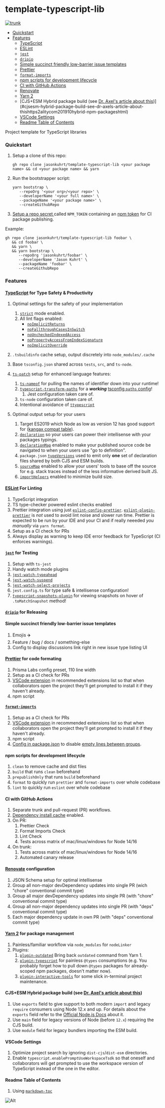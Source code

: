 # template-typescript-lib

[![trunk](https://github.com/jasonkuhrt/template-typescript-lib/actions/workflows/trunk.yml/badge.svg)](https://github.com/jasonkuhrt/template-typescript-lib/actions/workflows/trunk.yml)

<!-- toc -->

- [Quickstart](#quickstart)
- [Features](#features)
  - [TypeScript](#typescript)
  - [ESLint](#eslint)
  - [`jest`](#jest)
  - [`dripip`](#dripip)
  - [Simple succinct friendly low-barrier issue templates](#simple-succinct-friendly-low-barrier-issue-templates)
  - [Prettier](#prettier)
  - [`format-imports`](#format-imports)
  - [npm scripts for development lifecycle](#npm-scripts-for-development-lifecycle)
  - [CI with GitHub Actions](#ci-with-github-actions)
  - [Renovate](#renovate)
  - [Yarn 2](#yarn-2)
  - [CJS+ESM Hybrid package build (see [Dr. Axel's article about this](https://2ality.com/2019/10/hybrid-npm-packages.html))](#cjsesm-hybrid-package-build-see-dr-axels-article-about-thishttps2alitycom201910hybrid-npm-packageshtml)
  - [VSCode Settings](#vscode-settings)
  - [Readme Table of Contents](#readme-table-of-contents)

<!-- tocstop -->

Project template for TypeScript libraries

### Quickstart

1. Setup a clone of this repo:

   ```
   gh repo clone jasonkuhrt/template-typescript-lib <your package name> && cd <your package name> && yarn
   ```

1. Run the bootstrapper script:

   ```
   yarn bootstrap \
      --repoOrg '<your org>/<your repo>' \
      --developerName '<your full name>' \
      --packageName '<your package name>' \
      --createGithubRepo
   ```

1. [Setup a repo secret ](https://help.github.com/en/actions/configuring-and-managing-workflows/creating-and-storing-encrypted-secrets) called `NPM_TOKEN` containing an [npm token](https://docs.npmjs.com/creating-and-viewing-authentication-tokens) for CI package publishing.

Example:

```
gh repo clone jasonkuhrt/template-typescript-lib foobar \
   && cd foobar \
   && yarn \
   && yarn bootstrap \
      --repoOrg 'jasonkuhrt/foobar' \
      --developerName 'Jason Kuhrt' \
      --packageName 'foobar' \
      --createGithubRepo
```

### Features

#### [TypeScript](https://www.typescriptlang.org/) for Type Safety & Productivity

1.  Optimal settings for the safety of your implementation
    1. [`strict`](https://www.typescriptlang.org/tsconfig#strict) mode enabled.
    1. All lint flags enabled:
       - [`noImplicitReturns`](https://www.typescriptlang.org/tsconfig#noImplicitReturns)
       - [`noFallthroughCasesInSwitch`](https://www.typescriptlang.org/tsconfig#noFallthroughCasesInSwitch)
       - [`noUncheckedIndexedAccess`](https://www.typescriptlang.org/tsconfig#noUncheckedIndexedAccess)
       - [`noPropertyAccessFromIndexSignature`](https://www.typescriptlang.org/tsconfig#noPropertyAccessFromIndexSignature)
       - [`noImplicitOverride`](https://www.typescriptlang.org/tsconfig#noImplicitOverride)
1.  `.tsbuildinfo` cache setup, output discretely into `node_modules/.cache`
1.  Base `tsconfig.json` shared across `tests`, `src`, and `ts-node`.
1.  [`ts-patch`](https://github.com/nonara/ts-patch) setup for enhanced language features:
    1. [`ts-nameof`](https://github.com/dsherret/ts-nameof) for pulling the names of identifier down into your runtime!
    1. [`typescript-transform-paths`](https://github.com/LeDDGroup/typescript-transform-paths) for a **_working_** [tsconfig `paths` config](https://www.typescriptlang.org/tsconfig#paths)!
       1. Jest configuration taken care of.
    1. `ts-node` configuration taken care of.
    1. Intentional avoidance of [`ttypescript`](https://github.com/microsoft/TypeScript/issues/38365#issuecomment-921889655)
1.  Optimal output setup for your users

    1. Target ES2019 which Node as low as version 12 has good support for ([kangax compat table](https://node.green/#ES2019)).
    1. [`declaration`](https://www.typescriptlang.org/tsconfig#declaration) so your users can power their intellisense with your packages typings.
    1. [`declarationMap`](https://www.typescriptlang.org/tsconfig#declarationMap) enabled to make your published source code be navigated to when your users use "go to definition".
    1. `package.json` [`typeVersions`](https://www.typescriptlang.org/docs/handbook/declaration-files/publishing.html#version-selection-with-typesversions) used to emit only **one** set of declaration files shared by both CJS and ESM builds.
    1. [`sourceMap`](https://www.typescriptlang.org/tsconfig#sourceMap) enabled to allow your users' tools to base off the source for e.g. stack traces instead of the less informative derived built JS.
    1. [`importHelpers`](https://www.typescriptlang.org/tsconfig#importHelpers) enabled to minimize build size.

#### [ESLint](https://eslint.org/) For Linting

1.  TypeScript integration
1.  TS type-checker powered eslint checks enabled
1.  Prettier integration using just [`eslint-config-prettier`](https://github.com/prettier/eslint-config-prettier). [`eslint-plugin-prettier`](https://github.com/prettier/eslint-plugin-prettier) is _not_ used to avoid lint noise and slower run time. Prettier is expected to be run by your IDE and your CI and if really neeeded _you manually_ via `yarn format`.
1.  Setup as a CI check for PRs
1.  Always display as warning to keep IDE error feedback for TypeScript (CI enforces warnings).

#### [`jest`](https://jestjs.io) for Testing

1.  Setup with `ts-jest`
1.  Handy watch mode plugins
1.  [`jest-watch-typeahead`](https://github.com/jest-community/jest-watch-typeahead)
1.  [`jest-watch-suspend`](https://github.com/unional/jest-watch-suspend)
1.  [`jest-watch-select-projects`](https://github.com/jest-community/jest-watch-select-projects)
1.  `jest.config.ts` for type safe & intellisense configuration!
1.  [`typescript-snapshots-plugin`](https://github.com/asvetliakov/typescript-snapshots-plugin) for viewing snapshots on hover of `.toMatchSnapshot` method!

#### [`dripip`](https://github.com/prisma-labs/dripip) for Releasing

#### Simple succinct friendly low-barrier issue templates

1.  Emojis ✈️
1.  Feature / bug / docs / something-else
1.  Config to display discussions link right in new issue type listing UI

#### [Prettier](https://prettier.io/) for code formating

1.  Prisma Labs config preset, 110 line width
1.  Setup as a CI check for PRs
1.  [VSCode extension](https://marketplace.visualstudio.com/items?itemName=esbenp.prettier-vscode) in recommended extensions list so that when collaborators open the project they'll get prompted to install it if they haven't already.
1.  npm script

#### [`format-imports`](https://github.com/daidodo/format-imports)

1.  Setup as a CI check for PRs
1.  [VSCode extension](https://marketplace.visualstudio.com/items?itemName=dozerg.tsimportsorter) in recommended extensions list so that when collaborators open the project they'll get prompted to install it if they haven't already.
1.  npm script
1.  [Config in package.json](https://github.com/daidodo/format-imports#configuration-resolution) to disable [empty lines between groups](https://github.com/daidodo/format-imports/blob/main/docs/interfaces/configuration.md#emptylinesbetweengroups).

#### npm scripts for development lifecycle

1.  `clean` to remove cache and dist files
1.  `build` that runs `clean` beforehand
1.  `prepublishOnly` that runs `build` beforehand
1.  `format` to quickly run `prettier` and `format-imports` over whole codebase
1.  `lint` to quickly run `eslint` over whole codebase

#### CI with GitHub Actions

1.  Separate trunk and pull-request (PR) workflows.
1.  [Dependency install cache](https://github.com/actions/setup-node/blob/main/docs/advanced-usage.md#caching-packages-dependencies) enabled.
1.  On PR:
    1.  Prettier Check
    1.  Format Imports Check
    1.  Lint Check
    1.  Tests across matrix of mac/linux/windows for Node 14/16
1.  On trunk:
    1. Tests across matrix of mac/linux/windows for Node 14/16
    1. Automated canary release

#### [Renovate](https://github.com/renovatebot/renovate) configuration

1.  JSON Schema setup for optimal intellisense
1.  Group all non-major devDependency updates into single PR (wich "chore" conventional commit type)
1.  Group all major devDependency updates into single PR (with "chore" conventional commit type)
1.  Group all non-major dependency updates into single PR (with "deps" conventional commit type)
1.  Each major dependency update in own PR (with "deps" conventional commit type)

#### [Yarn 2](https://classic.yarnpkg.com/lang/en/) for package management

1.  Painless/familiar workflow via `node_modules` for `nodeLinker`
1.  Plugins:
    1.  [`plugin-outdated`](https://github.com/mskelton/yarn-plugin-outdated) Bring back `outdated` command from Yarn 1.
    1.  [`plugin-typescript`](https://github.com/yarnpkg/berry/tree/master/packages/plugin-typescript) for painless `@types` consumptions (e.g. You probably forget how to pull down `@types` packages for already-scoped npm packages, doesn't matter now).
    1.  [`plugin-interactive-tools`](https://github.com/yarnpkg/berry/tree/master/packages/plugin-interactive-tools) for some slick in-terminal project maintenance.

#### CJS+ESM Hybrid package build (see [Dr. Axel's article about this](https://2ality.com/2019/10/hybrid-npm-packages.html))

1.  Use `exports` field to give support to both modern `import` and legacy `require` consumers using Node 12.x and up. For details about the `exports` field refer to the [Official Node.js Docs](https://nodejs.org/api/packages.html#packages_package_entry_points) about it.
1.  Use `main` field for legacy versions of Node (before `12.x`) requiring the CJS build.
1.  Use `module` field for legacy bundlers importing the ESM build.

#### VSCode Settings

1.  Optimize project search by ignoring `dist-cjs`/`dist-esm` directories.
1.  Enable `typescript.enablePromptUseWorkspaceTsdk` so that oneself and collaborators will get prompted to use the workspace version of TypeScript instead of the one in the editor.

#### Readme Table of Contents

1. Using [`markdown-toc`](https://github.com/jonschlinkert/markdown-toc)

![Alt](https://repobeats.axiom.co/api/embed/3c932f1cb76da4ad21328bfdd0ad1c6fbbe76a0b.svg "Repobeats analytics image")
